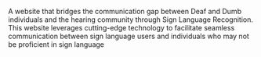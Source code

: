 A website that bridges the communication gap between Deaf and Dumb individuals and the hearing community through Sign Language Recognition. 
This website leverages cutting-edge technology to facilitate seamless communication between sign language users and individuals who may not be proficient in sign language
